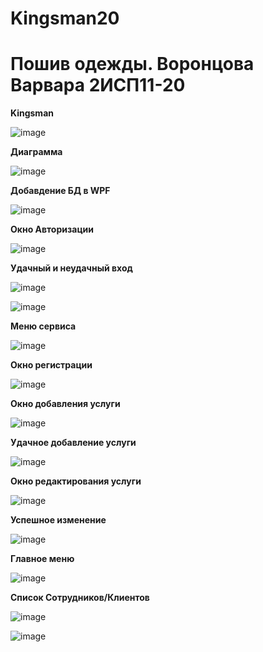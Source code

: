# Kingsman20
<h1>Пошив одежды. Воронцова Варвара 2ИСП11-20</h1>
<b>Kingsman</b>

![image](https://user-images.githubusercontent.com/126570601/224034915-d079bca9-8e3c-4f6c-999c-e67060fc99d0.png)

<b>Диаграмма</b>

![image](https://user-images.githubusercontent.com/126570601/225684825-be3b35f6-9920-4427-b96d-2c502d9e2470.png)

<b>Добавдение БД в WPF</b>

![image](https://user-images.githubusercontent.com/126570601/225825512-ef8589f0-dc44-4d59-b71e-b518399b24b1.png)

<b>Окно Авторизации</b>

![image](https://user-images.githubusercontent.com/126570601/228218255-27e2b4ee-3f17-4c7d-ab93-98c3fc609141.png)

<b>Удачный и неудачный вход</b>

![image](https://user-images.githubusercontent.com/126570601/225842506-e31719af-86c3-49eb-a5d1-7a95fd5988a8.png)

![image](https://user-images.githubusercontent.com/126570601/225842601-826e6427-84b2-46aa-88a9-0c93d5de36b5.png)

<b>Меню сервиса</b>

![image](https://user-images.githubusercontent.com/126570601/228219968-4129f797-5ea4-43b8-8bc5-84d98603e8e2.png)

<b>Окно регистрации </b>

![image](https://user-images.githubusercontent.com/126571078/230903645-29593219-9ae2-4d60-9d84-cf49fc68170c.png)

<b>Окно добавления услуги </b>

![image](https://user-images.githubusercontent.com/126571078/230600891-93720aa4-a345-43d8-bbed-0f466d220a11.png)

<b>Удачное добавление услуги </b>

![image](https://user-images.githubusercontent.com/126571078/230600974-5f73f89b-0a30-46e5-8f9e-a5cd5028c8c2.png)

<b>Окно редактирования услуги</b>

![image](https://user-images.githubusercontent.com/126571078/230908624-a49c5d94-3dcb-406a-8436-9e465762d75f.png)

<b>Успешное изменение</b>

![image](https://user-images.githubusercontent.com/126571078/230908987-12e9dd72-4573-4f67-a6b0-0ce5e8a0b92c.png)

<b>Главное меню</b>

![image](https://user-images.githubusercontent.com/126571078/230913758-bd9dc4cd-642f-4bf7-bade-e89196a4103b.png)

<b>Список Сотрудников/Клиентов</b>

![image](https://user-images.githubusercontent.com/126571078/231736453-e2c9cfa9-5b08-4756-b7ae-0f91e8dbaf5d.png)

![image](https://user-images.githubusercontent.com/126571078/231736510-2d0ae6b9-f4a4-4308-9da8-8be621380afe.png)

